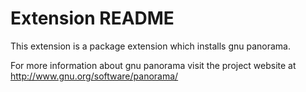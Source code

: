 # Extension README

This extension is a package extension which installs gnu panorama.

For more information about gnu panorama visit the project website at
http://www.gnu.org/software/panorama/

